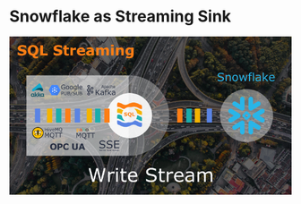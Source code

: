 
# Snowflake as Streaming Sink

<p align="center">
  <img src="https://github.com/predictiveworks/works-sqlstream/blob/main/images/works-sqlstream-snowflake.png" width="800" alt="Snowflake SQL Stream">
</p>

